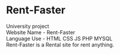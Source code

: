 # Rent-Faster
University project
<br>
Website Name - Rent-Faster
<br>
Language Use - HTML CSS JS PHP MYSQL
<br>
Rent-Faster is a Rental site for rent anything.
